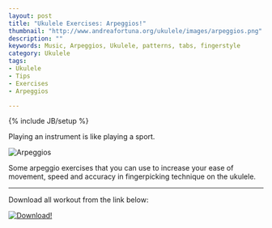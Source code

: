 ```yaml
---
layout: post
title: "Ukulele Exercises: Arpeggios!"
thumbnail: "http://www.andreafortuna.org/ukulele/images/arpeggios.png"
description: ""
keywords: Music, Arpeggios, Ukulele, patterns, tabs, fingerstyle
category: Ukulele
tags: 
- Ukulele
- Tips
- Exercises
- Arpeggios

---
```

{% include JB/setup %}

Playing an instrument is like playing a sport.

![Arpeggios](/ukulele/images/daily_workout.png)
<!-- more -->

Some arpeggio exercises that you can use to increase your ease of movement, speed and accuracy in fingerpicking technique on the ukulele.

<hr/>


Download all workout from the link below:

[![Download!](http://www.andreafortuna.org/images/Download-PDF-Button.png)](http://www.andreafortuna.org/ukulele/files/Pentatonic_Scales.pdf)
